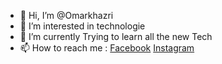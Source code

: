 - 👋 Hi, I’m @Omarkhazri
- 👀 I’m interested in technologie
- 🌱 I’m currently Trying to learn all the new Tech
- 📫 How to reach me :
                       [Facebook](https://www.facebook.com/Omarkhazeri) 
                       [Instagram](https://www.instagram.com/Omarkhazeri)
                       

<!---
Omarkhazri/Omarkhazri is a ✨ special ✨ repository because its `README.md` (this file) appears on your GitHub profile.
You can click the Preview link to take a look at your changes.
--->
